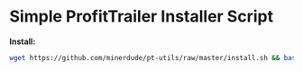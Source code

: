 # Simple ProfitTrailer Installer Script

**Install:**
```bash
wget https://github.com/minerdude/pt-utils/raw/master/install.sh && bash install.sh
```
